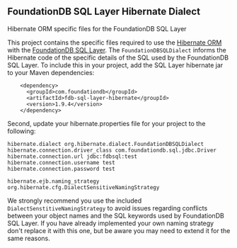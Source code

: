 ## FoundationDB SQL Layer Hibernate Dialect

Hibernate ORM specific files for the FoundationDB SQL Layer 


This project contains the specific files required to use the [Hibernate ORM](http://hibernate.org/orm/) with the [FoundationDB SQL Layer](https://github.com/FoundationDB/sql-layer). The `FoundationDBSQLDialect` informs the Hibernate code of the specific details of the SQL used by the FoundationDB SQL Layer. To include this in your project, add the SQL Layer hibernate jar to your Maven dependencies: 

        <dependency>
          <groupId>com.foundationdb</groupId>
          <artifactId>fdb-sql-layer-hibernate</groupId>
          <version>1.9.4</version>
        </dependency>

Second, update your hibernate.properties file for your project to the following:

    hibernate.dialect org.hibernate.dialect.FoundationDBSQLDialect
    hibernate.connection.driver_class com.foundationdb.sql.jdbc.Driver
    hibernate.connection.url jdbc:fdbsql:test
    hibernate.connection.username test
    hibernate.connection.password test

    hibernate.ejb.naming_strategy org.hibernate.cfg.DialectSensitiveNamingStrategy

We strongly recommend you use the included `DialectSenstitiveNamingStrategy` to avoid issues regarding conflicts between your object names and the SQL keywords used by FoundationDB SQL Layer. If you have already implemented your own naming strategy don't replace it with this one, but be aware you may need to extend it for the same reasons. 
